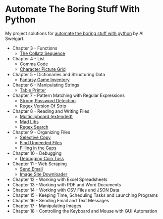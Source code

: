 # Automate The Boring Stuff With Python

My project solutions for [automate the boring stuff with python](https://automatetheboringstuff.com) by Al Sweigart.

- Chapter 3 - Functions
  - [The Collatz Sequence](https://github.com/erikstreller/books/tree/main/automate-the-boring-stuff-with-python/the_collatz_sequence)
- Chapter 4 - List
  - [Comma Code](https://github.com/erikstreller/books/tree/main/automate-the-boring-stuff-with-python/comma_code)
  - [Character Picture Grid](https://github.com/erikstreller/books/tree/main/automate-the-boring-stuff-with-python/character_picture_grid)
- Chapter 5 - Dictionaries and Structuring Data
  - [Fantasy Game Inventory](https://github.com/erikstreller/books/tree/main/automate-the-boring-stuff-with-python/fantasy_game_inventory)
- Chapter 6 - Manipulating Strings
  - [Table Printer](https://github.com/erikstreller/books/tree/main/automate-the-boring-stuff-with-python/table_printer)
- Chapter 7 - Pattern Matching with Regular Expressions
  - [Strong Password Detection](https://github.com/erikstreller/books/tree/main/automate-the-boring-stuff-with-python/strong_password_detection)
  - [Regex Version Of Strip](https://github.com/erikstreller/books/tree/main/automate-the-boring-stuff-with-python/regex_strip)
- Chapter 8 - Reading and Writing Files
  - [Multiclipboard (extended)](https://github.com/erikstreller/books/tree/main/automate-the-boring-stuff-with-python/multiclipboard)
  - [Mad Libs](https://github.com/erikstreller/books/tree/main/automate-the-boring-stuff-with-python/mad_libs)
  - [Regex Search](https://github.com/erikstreller/books/tree/main/automate-the-boring-stuff-with-python/regex_search)
- Chapter 9 - Organizing Files
  - [Selective Copy](https://github.com/erikstreller/books/tree/main/automate-the-boring-stuff-with-python/selective_copy)
  - [Find Unneeded Files](https://github.com/erikstreller/books/tree/main/automate-the-boring-stuff-with-python/find_unneeded_files)
  - [Filling in the Gaps](https://github.com/erikstreller/books/tree/main/automate-the-boring-stuff-with-python/filling_in_the_gaps)
- Chapter 10 - Debugging
  - [Debugging Coin Toss](https://github.com/erikstreller/books/tree/main/automate-the-boring-stuff-with-python/coin_toss)
- Chapter 11 - Web Scraping
  - [Send Email](https://github.com/erikstreller/books/tree/main/automate-the-boring-stuff-with-python/send_email)
  - [Image Site Downloader](https://github.com/erikstreller/books/tree/main/automate-the-boring-stuff-with-python/image_site_downloader)
- Chapter 12 - Working with Excel Spreadsheets
- Chapter 13 - Working with PDF and Word Documents
- Chapter 14 - Working with CSV Files and JSON Data
- Chapter 15 - Keeping Time, Scheduling Tasks and Launching Programs
- Chapter 16 - Sending Email and Text Messages
- Chapter 17 - Manipulating Images
- Chapter 18 - Controlling the Keyboard and Mouse with GUI Automation
